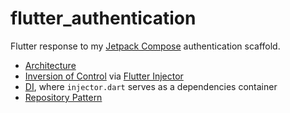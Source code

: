# flutter_authentication

Flutter response to my [Jetpack Compose](https://github.com/FeelHippo/android_jetpack_authentication) authentication scaffold. 

- [Architecture](https://engineering.verygood.ventures/architecture/)
- [Inversion of Control](https://stackoverflow.com/a/3140/10708345) via [Flutter Injector](https://pub.dev/packages/injector)
- [DI](https://developer.android.com/training/dependency-injection/manual), where `injector.dart` serves as a dependencies container
- [Repository Pattern](https://codewithandrea.com/articles/flutter-repository-pattern/)
